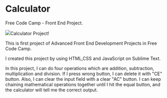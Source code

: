 # Calculator
Free Code Camp - Front End Project.


![](https://raw.githubusercontent.com/erolozge/Calculator/master/Calculator.png)Calculator Project!

This is first project of Advanced Front End Development Projects in Free Code Camp.

I created this project by using HTML,CSS and JavaScript on Sublime Text.

In this project, I can do four operations which are addition, subtraction, multiplication and division. If I press wrong button, I can delete it with "CE" button. Also, I can clear the input field with a clear "AC" button.
I can keep chaining mathematical operations together until I hit the equal button, and the calculator will tell me the correct output.

